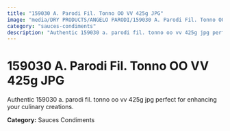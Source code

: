 ```yaml
---
title: "159030 A. Parodi Fil. Tonno OO VV 425g JPG"
image: "media/DRY PRODUCTS/ANGELO PARODI/159030 A. Parodi Fil. Tonno OO VV 425g_JPG.jpg"
category: "sauces-condiments"
description: "Authentic 159030 a. parodi fil. tonno oo vv 425g jpg perfect for enhancing your culinary creations."
---
```


# 159030 A. Parodi Fil. Tonno OO VV 425g JPG

Authentic 159030 a. parodi fil. tonno oo vv 425g jpg perfect for enhancing your culinary creations.

**Category:** Sauces Condiments
